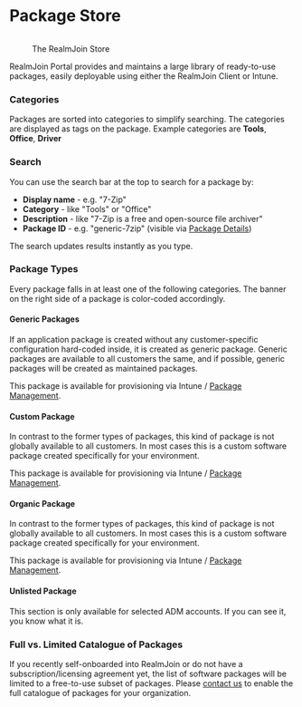 # Package Store

<figure><img src="../../.gitbook/assets/24-06-26-13_42_07_chrome.png" alt=""><figcaption><p>The RealmJoin Store</p></figcaption></figure>

RealmJoin Portal provides and maintains a large library of ready-to-use packages, easily deployable using either the RealmJoin Client or Intune.

### Categories

Packages are sorted into categories to simplify searching. The categories are displayed as tags on the package. Example categories are **Tools**, **Office**, **Driver**

### Search

You can use the search bar at the top to search for a package by:

* **Display name** - e.g. "7-Zip"
* **Category** - like "Tools" or "Office"
* **Description** - like "7-Zip is a free and open-source file archiver"
* **Package ID** - e.g. "generic-7zip" (visible via [Package Details](package-store-details.md))

The search updates results instantly as you type.

### Package Types

Every package falls in at least one of the following categories. The banner on the right side of a package is color-coded accordingly.

#### Generic Packages

If an application package is created without any customer-specific configuration hard-coded inside, it is created as generic package. Generic packages are available to all customers the same, and if possible, generic packages will be created as maintained packages.&#x20;

This package is available for provisioning via Intune / [Package Management](../package-management/).

#### Custom Package

In contrast to the former types of packages, this kind of package is not globally available to all customers. In most cases this is a custom software package created specifically for your environment.

This package is available for provisioning via Intune / [Package Management](../package-management/).

#### Organic Package

In contrast to the former types of packages, this kind of package is not globally available to all customers. In most cases this is a custom software package created specifically for your environment.

This package is available for provisioning via Intune / [Package Management](../package-management/).

#### Unlisted Package

This section is only available for selected ADM accounts. If you can see it, you know what it is.

### Full vs. Limited Catalogue of Packages

If you recently self-onboarded into RealmJoin or do not have a subscription/licensing agreement yet, the list of software packages will be limited to a free-to-use subset of packages. Please [contact us](../../legal/support.md) to enable the full catalogue of packages for your organization.

